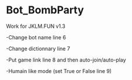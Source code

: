 # Bot_BombParty
Work for JKLM.FUN v1.3

-Change bot name line 6

-Change dictionnary line 7

-Put game link line 8 and then auto-join/auto-play

-Humain like mode (set True or False line 9)
